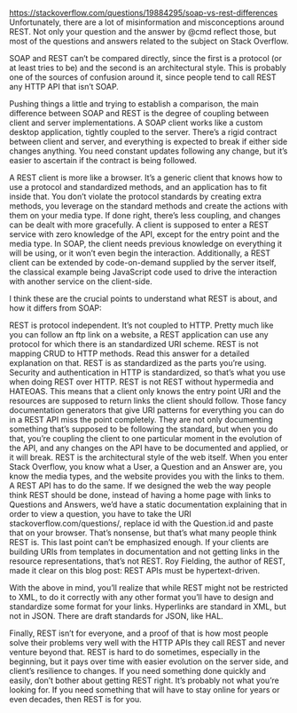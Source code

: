 https://stackoverflow.com/questions/19884295/soap-vs-rest-differences
Unfortunately, there are a lot of misinformation and misconceptions around REST. Not only your question and the answer by @cmd reflect those, but most of the questions and answers related to the subject on Stack Overflow.

SOAP and REST can’t be compared directly, since the first is a protocol (or at least tries to be) and the second is an architectural style. This is probably one of the sources of confusion around it, since people tend to call REST any HTTP API that isn’t SOAP.

Pushing things a little and trying to establish a comparison, the main difference between SOAP and REST is the degree of coupling between client and server implementations. A SOAP client works like a custom desktop application, tightly coupled to the server. There’s a rigid contract between client and server, and everything is expected to break if either side changes anything. You need constant updates following any change, but it’s easier to ascertain if the contract is being followed.

A REST client is more like a browser. It’s a generic client that knows how to use a protocol and standardized methods, and an application has to fit inside that. You don’t violate the protocol standards by creating extra methods, you leverage on the standard methods and create the actions with them on your media type. If done right, there’s less coupling, and changes can be dealt with more gracefully. A client is supposed to enter a REST service with zero knowledge of the API, except for the entry point and the media type. In SOAP, the client needs previous knowledge on everything it will be using, or it won’t even begin the interaction. Additionally, a REST client can be extended by code-on-demand supplied by the server itself, the classical example being JavaScript code used to drive the interaction with another service on the client-side.

I think these are the crucial points to understand what REST is about, and how it differs from SOAP:

REST is protocol independent. It’s not coupled to HTTP. Pretty much like you can follow an ftp link on a website, a REST application can use any protocol for which there is an standardized URI scheme.
REST is not mapping CRUD to HTTP methods. Read this answer for a detailed explanation on that.
REST is as standardized as the parts you’re using. Security and authentication in HTTP is standardized, so that’s what you use when doing REST over HTTP.
REST is not REST without hypermedia and HATEOAS. This means that a client only knows the entry point URI and the resources are supposed to return links the client should follow. Those fancy documentation generators that give URI patterns for everything you can do in a REST API miss the point completely. They are not only documenting something that’s supposed to be following the standard, but when you do that, you’re coupling the client to one particular moment in the evolution of the API, and any changes on the API have to be documented and applied, or it will break.
REST is the architectural style of the web itself. When you enter Stack Overflow, you know what a User, a Question and an Answer are, you know the media types, and the website provides you with the links to them. A REST API has to do the same. If we designed the web the way people think REST should be done, instead of having a home page with links to Questions and Answers, we’d have a static documentation explaining that in order to view a question, you have to take the URI stackoverflow.com/questions/<id>, replace id with the Question.id and paste that on your browser. That’s nonsense, but that’s what many people think REST is.
This last point can’t be emphasized enough. If your clients are building URIs from templates in documentation and not getting links in the resource representations, that’s not REST. Roy Fielding, the author of REST, made it clear on this blog post: REST APIs must be hypertext-driven.

With the above in mind, you’ll realize that while REST might not be restricted to XML, to do it correctly with any other format you’ll have to design and standardize some format for your links. Hyperlinks are standard in XML, but not in JSON. There are draft standards for JSON, like HAL.

Finally, REST isn’t for everyone, and a proof of that is how most people solve their problems very well with the HTTP APIs they call REST and never venture beyond that. REST is hard to do sometimes, especially in the beginning, but it pays over time with easier evolution on the server side, and client’s resilience to changes. If you need something done quickly and easily, don’t bother about getting REST right. It’s probably not what you’re looking for. If you need something that will have to stay online for years or even decades, then REST is for you.

